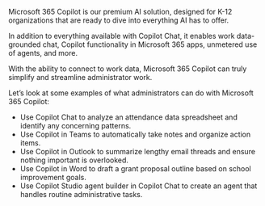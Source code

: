 Microsoft 365 Copilot is our premium AI solution, designed for K-12 organizations that are ready to dive into everything AI has to offer.

In addition to everything available with Copilot Chat, it enables work data-grounded chat, Copilot functionality in Microsoft 365 apps, unmetered use of agents, and more.

With the ability to connect to work data, Microsoft 365 Copilot can truly simplify and streamline administrator work.

Let’s look at some examples of what administrators can do with Microsoft 365 Copilot:

- Use Copilot Chat to analyze an attendance data spreadsheet and identify any concerning patterns.
- Use Copilot in Teams to automatically take notes and organize action items.
- Use Copilot in Outlook to summarize lengthy email threads and ensure nothing important is overlooked.
- Use Copilot in Word to draft a grant proposal outline based on school improvement goals.
- Use Copilot Studio agent builder in Copilot Chat to create an agent that handles routine administrative tasks.
